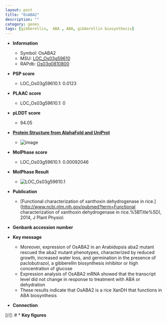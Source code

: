 ```yaml
---
layout: post
title: "OsABA2"
description: ""
category: genes
tags: [gibberellin,  ABA , ABA, gibberellin biosynthesis]
---
```


* **Information**  
    + Symbol: OsABA2  
    + MSU: [LOC_Os03g59610](http://rice.plantbiology.msu.edu/cgi-bin/ORF_infopage.cgi?orf=LOC_Os03g59610)  
    + RAPdb: [Os03g0810800](http://rapdb.dna.affrc.go.jp/viewer/gbrowse_details/irgsp1?name=Os03g0810800)  

* **PSP score**  
    + LOC_Os03g59610.1: 0.0123 

* **PLAAC score**  
    + LOC_Os03g59610.1: 0 

* **pLDDT score**
    + 94.05

* **[Protein Structure from AlphaFold and UniProt](https://www.uniprot.org/uniprotkb/Q7XZH5/entry#structure)**
    + ![image](https://ricepsp.github.io/images/Q7/AF-Q7XZH5-F1.png)

* **MolPhase score**
    + LOC_Os03g59610.1: 0.00092046

* **MolPhase Result**
    + ![LOC_Os03g59610.1](https://304243504.github.io/Pictures/LOC_Os03g/LOC_Os03g59610.1.png)

* **Publication**  
    + [Functional characterization of xanthoxin dehydrogenase in rice.](http://www.ncbi.nlm.nih.gov/pubmed?term=Functional characterization of xanthoxin dehydrogenase in rice.%5BTitle%5D), 2014, J Plant Physiol.

* **Genbank accession number**  

* **Key message**  
    + Moreover, expression of OsABA2 in an Arabidopsis aba2 mutant rescued the aba2 mutant phenotypes, characterized by reduced growth, increased water loss, and germination in the presence of paclobutrazol, a gibberellin biosynthesis inhibitor or high concentration of glucose
    + Expression analysis of OsABA2 mRNA showed that the transcript level did not change in response to treatment with ABA or dehydration
    + These results indicate that OsABA2 is a rice XanDH that functions in ABA biosynthesis

* **Connection**  

[//]: # * **Key figures**  


